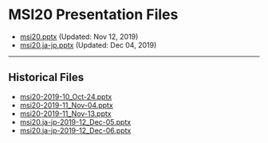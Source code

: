 <!--
This is a machine generated file, and should not be edited, as it will be overwritten with future updates.
-->

# MSI20 Presentation Files

- [msi20.pptx](https://globaleventcdn.blob.core.windows.net/assets/msi/msi20/msi20.pptx) (Updated: Nov 12, 2019)
- [msi20.ja-jp.pptx](https://globaleventcdn.blob.core.windows.net/assets/msi/msi20/msi20.ja-jp.pptx) (Updated: Dec 04, 2019)
---
## Historical Files
- [msi20-2019-10_Oct-24.pptx](https://globaleventcdn.blob.core.windows.net/assets/msi/msi20/msi20-2019-10_Oct-24.pptx)
- [msi20-2019-11_Nov-04.pptx](https://globaleventcdn.blob.core.windows.net/assets/msi/msi20/msi20-2019-11_Nov-04.pptx)
- [msi20-2019-11_Nov-13.pptx](https://globaleventcdn.blob.core.windows.net/assets/msi/msi20/msi20-2019-11_Nov-13.pptx)
- [msi20.ja-jp-2019-12_Dec-05.pptx](https://globaleventcdn.blob.core.windows.net/assets/msi/msi20/msi20.ja-jp-2019-12_Dec-05.pptx)
- [msi20.ja-jp-2019-12_Dec-06.pptx](https://globaleventcdn.blob.core.windows.net/assets/msi/msi20/msi20.ja-jp-2019-12_Dec-06.pptx)


